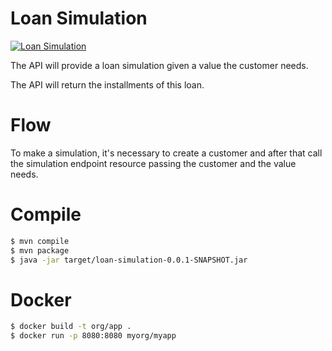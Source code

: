 

# Loan Simulation
[![Loan Simulation](https://github.com/dexfs/loan-simulation/actions/workflows/build-image.yaml/badge.svg?branch=master)](https://github.com/dexfs/loan-simulation/actions/workflows/build-image.yaml)

The API will provide a loan simulation given a value the customer needs.

The API will return the installments of this loan.




# Flow

To make a simulation, it's necessary to create a customer and after that call the simulation endpoint resource passing the customer and the value needs.


# Compile

```bash
$ mvn compile
$ mvn package
$ java -jar target/loan-simulation-0.0.1-SNAPSHOT.jar

```

# Docker

```bash
$ docker build -t org/app .
$ docker run -p 8080:8080 myorg/myapp  

```







